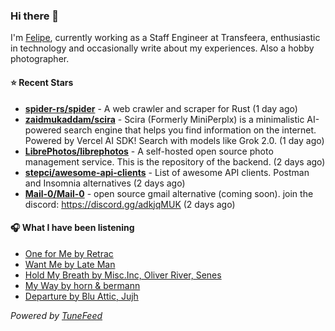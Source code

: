 ### Hi there 👋

I'm [Felipe](https://felipevm.com), currently working as a Staff Engineer at Transfeera, enthusiastic in technology and occasionally write about my experiences. Also a hobby photographer.

#### ⭐ Recent Stars
- **[spider-rs/spider](https://github.com/spider-rs/spider)** - A web crawler and scraper for Rust (1 day ago)
- **[zaidmukaddam/scira](https://github.com/zaidmukaddam/scira)** - Scira (Formerly MiniPerplx) is a minimalistic AI-powered search engine that helps you find information on the internet. Powered by Vercel AI SDK! Search with models like Grok 2.0. (1 day ago)
- **[LibrePhotos/librephotos](https://github.com/LibrePhotos/librephotos)** - A self-hosted open source photo management service. This is the repository of the backend. (2 days ago)
- **[stepci/awesome-api-clients](https://github.com/stepci/awesome-api-clients)** - List of awesome API clients. Postman and Insomnia alternatives (2 days ago)
- **[Mail-0/Mail-0](https://github.com/Mail-0/Mail-0)** - open source gmail alternative (coming soon). join the discord: https://discord.gg/adkjqMUK (2 days ago)

#### 🎧 What I have been listening
- [One for Me by Retrac](https://open.spotify.com/track/72wAXN8FFG7daJ2Pc9GKUZ)
- [Want Me by Late Man](https://open.spotify.com/track/3sm4pTsg48UncwfwhPfWpb)
- [Hold My Breath by Misc.Inc, Oliver River, Senes](https://open.spotify.com/track/1LQb3f8mJZngeWMxBhspXm)
- [My Way by horn &amp; bermann](https://open.spotify.com/track/007GrN20DmVcGpxhF8Kdjo)
- [Departure by Blu Attic, Jujh](https://open.spotify.com/track/3kOnfwdMyw9mOuYUSOFGR0)

_Powered by [TuneFeed](https://tunefeed.app?ref=github.com)_
